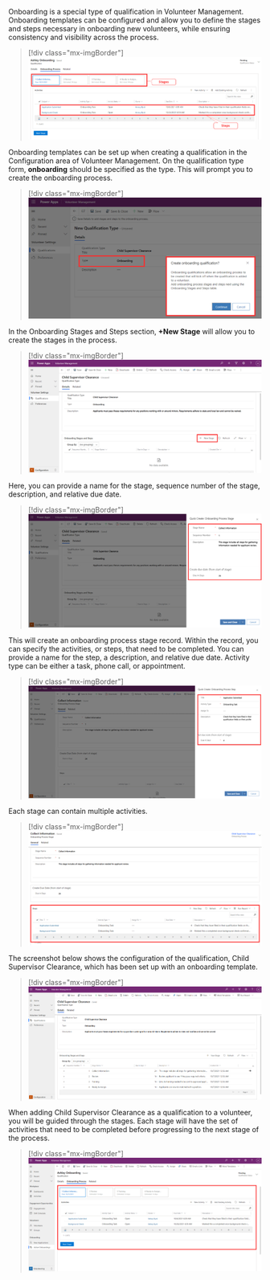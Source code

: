 Onboarding is a special type of qualification in Volunteer Management. Onboarding templates can be configured and allow you to define the stages and steps necessary in onboarding new volunteers, while ensuring consistency and visibility across the process.

> [!div class="mx-imgBorder"]
> [![Screenshot of the Qualification Type menu with the skill type selected.](../media/2-onboarding-stages.png)](../media/2-onboarding-stages.png#lightbox)

Onboarding templates can be set up when creating a qualification in the Configuration area of Volunteer Management. On the qualification type form, **onboarding** should be specified as the type. This will prompt you to create the onboarding process.

> [!div class="mx-imgBorder"]
> [![Screenshot of the onboarding process stages and steps.](../media/3-onboarding-qualifications.png)](../media/3-onboarding-qualifications.png#lightbox)

In the Onboarding Stages and Steps section, **+New Stage** will allow you to create the stages in the process.

> [!div class="mx-imgBorder"]
> [![Screenshot of the qualification details page with the New Stage option highlighted.](../media/4-new-stage.png)](../media/4-new-stage.png#lightbox)

Here, you can provide a name for the stage, sequence number of the stage, description, and relative due date.

> [!div class="mx-imgBorder"]
> [![Screenshot of the Quick Create Onboarding Process Stage options with Stage Name, Sequence Number, Description and Due Date highlighted.](../media/5-quick-create.png)](../media/5-quick-create.png#lightbox)

This will create an onboarding process stage record. Within the record, you can specify the activities, or steps, that need to be completed. You can provide a name for the step, a description, and relative due date. Activity type can be either a task, phone call, or appointment.

> [!div class="mx-imgBorder"]
> [![Screenshot of an onboarding process stage record including Title, Activity Type, Assign to, Description and Due Date.](../media/6-application-submitted.png)](../media/6-application-submitted.png#lightbox)

Each stage can contain multiple activities.

> [!div class="mx-imgBorder"]
> [![Screenshot of Applications Submitted and Background Check steps in a stage.](../media/7-steps.png)](../media/7-steps.png#lightbox)

The screenshot below shows the configuration of the qualification, Child Supervisor Clearance, which has been set up with an onboarding template.

> [!div class="mx-imgBorder"]
> [![Screenshot of the Child Supervisor Clearance qualification.](../media/8-qualification-detail.png)](../media/8-qualification-detail.png#lightbox)

When adding Child Supervisor Clearance as a qualification to a volunteer, you will be guided through the stages. Each stage will have the set of activities that need to be completed before progressing to the next stage of the process.

> [!div class="mx-imgBorder"]
> [![Screenshot of the Collect Information stage in the Onboarding Process.](../media/9-onboarding-process.png)](../media/9-onboarding-process.png#lightbox)
